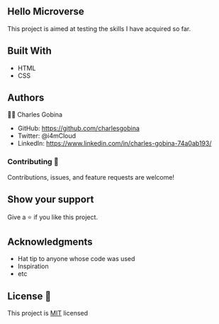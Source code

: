 ## Hello Microverse 
This project is aimed at testing the skills I have acquired so far.

## Built With
* HTML
* CSS

## Authors
:student: Charles Gobina
* GitHub: https://github.com/charlesgobina
* Twitter: @i4mCloud
* LinkedIn: https://www.linkedin.com/in/charles-gobina-74a0ab193/

### Contributing :handshake:
Contributions, issues, and feature requests are welcome!

## Show your support
Give a 	:star: if you like this project.

## Acknowledgments
* Hat tip to anyone whose code was used
* Inspiration
* etc

## License :memo:
This project is [MIT](https://github.com/microverseinc/readme-template/blob/master/MIT.md) licensed
 

